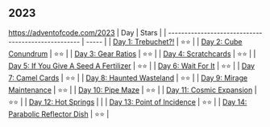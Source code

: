 ## 2023

https://adventofcode.com/2023
| Day                                                 | Stars |
| --------------------------------------------------- | ----- |
| [Day 1: Trebuchet?!](day_01.py)                     | ⭐⭐    |
| [Day 2: Cube Conundrum](day_02.py)                  | ⭐⭐    |
| [Day 3: Gear Ratios](day_03.py)                     | ⭐⭐    |
| [Day 4: Scratchcards](day_04.py)                    | ⭐⭐    |
| [Day 5: If You Give A Seed A Fertilizer](day_05.py) | ⭐⭐    |
| [Day 6: Wait For It](day_06.py)                     | ⭐⭐    |
| [Day 7: Camel Cards](day_07.py)                     | ⭐⭐    |
| [Day 8: Haunted Wasteland](day_08.py)               | ⭐⭐    |
| [Day 9: Mirage Maintenance](day_09.py)              | ⭐⭐    |
| [Day 10: Pipe Maze](day_10.py)                      | ⭐⭐    |
| [Day 11: Cosmic Expansion](day_11.py)               | ⭐⭐    |
| [Day 12: Hot Springs](day_12.py)                    |       |
| [Day 13: Point of Incidence](day_13.py)             | ⭐⭐    |
| [Day 14: Parabolic Reflector Dish](day_14.py)       | ⭐⭐    |